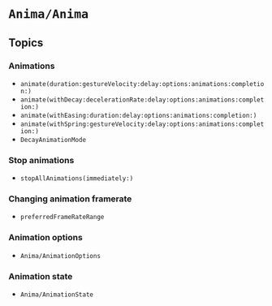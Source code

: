 # ``Anima/Anima``

## Topics

### Animations

- ``animate(duration:gestureVelocity:delay:options:animations:completion:)``
- ``animate(withDecay:decelerationRate:delay:options:animations:completion:)``
- ``animate(withEasing:duration:delay:options:animations:completion:)``
- ``animate(withSpring:gestureVelocity:delay:options:animations:completion:)``
- ``DecayAnimationMode``

### Stop animations

- ``stopAllAnimations(immediately:)``

### Changing animation framerate

- ``preferredFrameRateRange``

### Animation options

- ``Anima/AnimationOptions``

### Animation state

- ``Anima/AnimationState``
